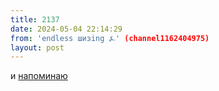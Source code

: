 ```yaml
---
title: 2137
date: 2024-05-04 22:14:29
from: 'endless шизing ⍼' (channel1162404975)
layout: post
---
```


и [напоминаю](https://t.me/boost?c=1162404975)
